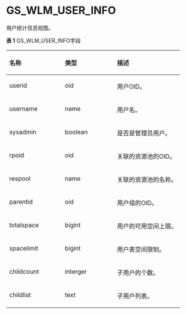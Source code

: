 # GS\_WLM\_USER\_INFO

用户统计信息视图。

**表 1**  GS\_WLM\_USER\_INFO字段

<a name="zh-cn_topic_0283137453_zh-cn_topic_0237122399_table209941143164711"></a>
<table><thead align="left"><tr id="zh-cn_topic_0283137453_zh-cn_topic_0237122399_row111151544114711"><th class="cellrowborder" valign="top" width="32%" id="mcps1.2.4.1.1"><p id="zh-cn_topic_0283137453_zh-cn_topic_0237122399_p111153445476"><a name="zh-cn_topic_0283137453_zh-cn_topic_0237122399_p111153445476"></a><a name="zh-cn_topic_0283137453_zh-cn_topic_0237122399_p111153445476"></a>名称</p>
</th>
<th class="cellrowborder" valign="top" width="30%" id="mcps1.2.4.1.2"><p id="zh-cn_topic_0283137453_zh-cn_topic_0237122399_p1511554494716"><a name="zh-cn_topic_0283137453_zh-cn_topic_0237122399_p1511554494716"></a><a name="zh-cn_topic_0283137453_zh-cn_topic_0237122399_p1511554494716"></a>类型</p>
</th>
<th class="cellrowborder" valign="top" width="38%" id="mcps1.2.4.1.3"><p id="zh-cn_topic_0283137453_zh-cn_topic_0237122399_p5115134434715"><a name="zh-cn_topic_0283137453_zh-cn_topic_0237122399_p5115134434715"></a><a name="zh-cn_topic_0283137453_zh-cn_topic_0237122399_p5115134434715"></a>描述</p>
</th>
</tr>
</thead>
<tbody><tr id="zh-cn_topic_0283137453_zh-cn_topic_0237122399_row1211524484715"><td class="cellrowborder" valign="top" width="32%" headers="mcps1.2.4.1.1 "><p id="zh-cn_topic_0283137453_zh-cn_topic_0237122399_p2011517445475"><a name="zh-cn_topic_0283137453_zh-cn_topic_0237122399_p2011517445475"></a><a name="zh-cn_topic_0283137453_zh-cn_topic_0237122399_p2011517445475"></a>userid</p>
</td>
<td class="cellrowborder" valign="top" width="30%" headers="mcps1.2.4.1.2 "><p id="zh-cn_topic_0283137453_zh-cn_topic_0237122399_p71155447476"><a name="zh-cn_topic_0283137453_zh-cn_topic_0237122399_p71155447476"></a><a name="zh-cn_topic_0283137453_zh-cn_topic_0237122399_p71155447476"></a>oid</p>
</td>
<td class="cellrowborder" valign="top" width="38%" headers="mcps1.2.4.1.3 "><p id="zh-cn_topic_0283137453_zh-cn_topic_0237122399_p10856165215471"><a name="zh-cn_topic_0283137453_zh-cn_topic_0237122399_p10856165215471"></a><a name="zh-cn_topic_0283137453_zh-cn_topic_0237122399_p10856165215471"></a>用户OID。</p>
</td>
</tr>
<tr id="zh-cn_topic_0283137453_zh-cn_topic_0237122399_row511514419475"><td class="cellrowborder" valign="top" width="32%" headers="mcps1.2.4.1.1 "><p id="zh-cn_topic_0283137453_zh-cn_topic_0237122399_p1511544444719"><a name="zh-cn_topic_0283137453_zh-cn_topic_0237122399_p1511544444719"></a><a name="zh-cn_topic_0283137453_zh-cn_topic_0237122399_p1511544444719"></a>username</p>
</td>
<td class="cellrowborder" valign="top" width="30%" headers="mcps1.2.4.1.2 "><p id="zh-cn_topic_0283137453_zh-cn_topic_0237122399_p311574418476"><a name="zh-cn_topic_0283137453_zh-cn_topic_0237122399_p311574418476"></a><a name="zh-cn_topic_0283137453_zh-cn_topic_0237122399_p311574418476"></a>name</p>
</td>
<td class="cellrowborder" valign="top" width="38%" headers="mcps1.2.4.1.3 "><p id="zh-cn_topic_0283137453_zh-cn_topic_0237122399_p1851145234716"><a name="zh-cn_topic_0283137453_zh-cn_topic_0237122399_p1851145234716"></a><a name="zh-cn_topic_0283137453_zh-cn_topic_0237122399_p1851145234716"></a>用户名。</p>
</td>
</tr>
<tr id="zh-cn_topic_0283137453_zh-cn_topic_0237122399_row1111594494711"><td class="cellrowborder" valign="top" width="32%" headers="mcps1.2.4.1.1 "><p id="zh-cn_topic_0283137453_zh-cn_topic_0237122399_p1711534410471"><a name="zh-cn_topic_0283137453_zh-cn_topic_0237122399_p1711534410471"></a><a name="zh-cn_topic_0283137453_zh-cn_topic_0237122399_p1711534410471"></a>sysadmin</p>
</td>
<td class="cellrowborder" valign="top" width="30%" headers="mcps1.2.4.1.2 "><p id="zh-cn_topic_0283137453_zh-cn_topic_0237122399_p11115114424710"><a name="zh-cn_topic_0283137453_zh-cn_topic_0237122399_p11115114424710"></a><a name="zh-cn_topic_0283137453_zh-cn_topic_0237122399_p11115114424710"></a>boolean</p>
</td>
<td class="cellrowborder" valign="top" width="38%" headers="mcps1.2.4.1.3 "><p id="zh-cn_topic_0283137453_zh-cn_topic_0237122399_p5844165254714"><a name="zh-cn_topic_0283137453_zh-cn_topic_0237122399_p5844165254714"></a><a name="zh-cn_topic_0283137453_zh-cn_topic_0237122399_p5844165254714"></a>是否是管理员用户。</p>
</td>
</tr>
<tr id="zh-cn_topic_0283137453_zh-cn_topic_0237122399_row011513449472"><td class="cellrowborder" valign="top" width="32%" headers="mcps1.2.4.1.1 "><p id="zh-cn_topic_0283137453_zh-cn_topic_0237122399_p6115154494720"><a name="zh-cn_topic_0283137453_zh-cn_topic_0237122399_p6115154494720"></a><a name="zh-cn_topic_0283137453_zh-cn_topic_0237122399_p6115154494720"></a>rpoid</p>
</td>
<td class="cellrowborder" valign="top" width="30%" headers="mcps1.2.4.1.2 "><p id="zh-cn_topic_0283137453_zh-cn_topic_0237122399_p14115194419479"><a name="zh-cn_topic_0283137453_zh-cn_topic_0237122399_p14115194419479"></a><a name="zh-cn_topic_0283137453_zh-cn_topic_0237122399_p14115194419479"></a>oid</p>
</td>
<td class="cellrowborder" valign="top" width="38%" headers="mcps1.2.4.1.3 "><p id="zh-cn_topic_0283137453_zh-cn_topic_0237122399_p9839115264713"><a name="zh-cn_topic_0283137453_zh-cn_topic_0237122399_p9839115264713"></a><a name="zh-cn_topic_0283137453_zh-cn_topic_0237122399_p9839115264713"></a>关联的资源池的OID。</p>
</td>
</tr>
<tr id="zh-cn_topic_0283137453_zh-cn_topic_0237122399_row21157446479"><td class="cellrowborder" valign="top" width="32%" headers="mcps1.2.4.1.1 "><p id="zh-cn_topic_0283137453_zh-cn_topic_0237122399_p1011524411476"><a name="zh-cn_topic_0283137453_zh-cn_topic_0237122399_p1011524411476"></a><a name="zh-cn_topic_0283137453_zh-cn_topic_0237122399_p1011524411476"></a>respool</p>
</td>
<td class="cellrowborder" valign="top" width="30%" headers="mcps1.2.4.1.2 "><p id="zh-cn_topic_0283137453_zh-cn_topic_0237122399_p121151544164711"><a name="zh-cn_topic_0283137453_zh-cn_topic_0237122399_p121151544164711"></a><a name="zh-cn_topic_0283137453_zh-cn_topic_0237122399_p121151544164711"></a>name</p>
</td>
<td class="cellrowborder" valign="top" width="38%" headers="mcps1.2.4.1.3 "><p id="zh-cn_topic_0283137453_zh-cn_topic_0237122399_p68351052114717"><a name="zh-cn_topic_0283137453_zh-cn_topic_0237122399_p68351052114717"></a><a name="zh-cn_topic_0283137453_zh-cn_topic_0237122399_p68351052114717"></a>关联的资源池的名称。</p>
</td>
</tr>
<tr id="zh-cn_topic_0283137453_zh-cn_topic_0237122399_row3115134410478"><td class="cellrowborder" valign="top" width="32%" headers="mcps1.2.4.1.1 "><p id="zh-cn_topic_0283137453_zh-cn_topic_0237122399_p4115944154720"><a name="zh-cn_topic_0283137453_zh-cn_topic_0237122399_p4115944154720"></a><a name="zh-cn_topic_0283137453_zh-cn_topic_0237122399_p4115944154720"></a>parentid</p>
</td>
<td class="cellrowborder" valign="top" width="30%" headers="mcps1.2.4.1.2 "><p id="zh-cn_topic_0283137453_zh-cn_topic_0237122399_p511514412471"><a name="zh-cn_topic_0283137453_zh-cn_topic_0237122399_p511514412471"></a><a name="zh-cn_topic_0283137453_zh-cn_topic_0237122399_p511514412471"></a>oid</p>
</td>
<td class="cellrowborder" valign="top" width="38%" headers="mcps1.2.4.1.3 "><p id="zh-cn_topic_0283137453_zh-cn_topic_0237122399_p983125216475"><a name="zh-cn_topic_0283137453_zh-cn_topic_0237122399_p983125216475"></a><a name="zh-cn_topic_0283137453_zh-cn_topic_0237122399_p983125216475"></a>用户组的OID。</p>
</td>
</tr>
<tr id="zh-cn_topic_0283137453_zh-cn_topic_0237122399_row7115174494719"><td class="cellrowborder" valign="top" width="32%" headers="mcps1.2.4.1.1 "><p id="zh-cn_topic_0283137453_zh-cn_topic_0237122399_p121151844124712"><a name="zh-cn_topic_0283137453_zh-cn_topic_0237122399_p121151844124712"></a><a name="zh-cn_topic_0283137453_zh-cn_topic_0237122399_p121151844124712"></a>totalspace</p>
</td>
<td class="cellrowborder" valign="top" width="30%" headers="mcps1.2.4.1.2 "><p id="zh-cn_topic_0283137453_zh-cn_topic_0237122399_p0117174417471"><a name="zh-cn_topic_0283137453_zh-cn_topic_0237122399_p0117174417471"></a><a name="zh-cn_topic_0283137453_zh-cn_topic_0237122399_p0117174417471"></a>bigint</p>
</td>
<td class="cellrowborder" valign="top" width="38%" headers="mcps1.2.4.1.3 "><p id="zh-cn_topic_0283137453_zh-cn_topic_0237122399_p582535294717"><a name="zh-cn_topic_0283137453_zh-cn_topic_0237122399_p582535294717"></a><a name="zh-cn_topic_0283137453_zh-cn_topic_0237122399_p582535294717"></a>用户的可用空间上限。</p>
</td>
</tr>
<tr id="zh-cn_topic_0283137453_zh-cn_topic_0237122399_row535383020518"><td class="cellrowborder" valign="top" width="32%" headers="mcps1.2.4.1.1 "><p id="zh-cn_topic_0283137453_zh-cn_topic_0237122399_p103541230255"><a name="zh-cn_topic_0283137453_zh-cn_topic_0237122399_p103541230255"></a><a name="zh-cn_topic_0283137453_zh-cn_topic_0237122399_p103541230255"></a>spacelimit</p>
</td>
<td class="cellrowborder" valign="top" width="30%" headers="mcps1.2.4.1.2 "><p id="zh-cn_topic_0283137453_zh-cn_topic_0237122399_p03551307511"><a name="zh-cn_topic_0283137453_zh-cn_topic_0237122399_p03551307511"></a><a name="zh-cn_topic_0283137453_zh-cn_topic_0237122399_p03551307511"></a>bigint</p>
</td>
<td class="cellrowborder" valign="top" width="38%" headers="mcps1.2.4.1.3 "><p id="zh-cn_topic_0283137453_zh-cn_topic_0237122399_p58211652174714"><a name="zh-cn_topic_0283137453_zh-cn_topic_0237122399_p58211652174714"></a><a name="zh-cn_topic_0283137453_zh-cn_topic_0237122399_p58211652174714"></a>用户表空间限制。</p>
</td>
</tr>
<tr id="zh-cn_topic_0283137453_zh-cn_topic_0237122399_row41171644194713"><td class="cellrowborder" valign="top" width="32%" headers="mcps1.2.4.1.1 "><p id="zh-cn_topic_0283137453_zh-cn_topic_0237122399_p18117134474714"><a name="zh-cn_topic_0283137453_zh-cn_topic_0237122399_p18117134474714"></a><a name="zh-cn_topic_0283137453_zh-cn_topic_0237122399_p18117134474714"></a>childcount</p>
</td>
<td class="cellrowborder" valign="top" width="30%" headers="mcps1.2.4.1.2 "><p id="zh-cn_topic_0283137453_zh-cn_topic_0237122399_p811718441478"><a name="zh-cn_topic_0283137453_zh-cn_topic_0237122399_p811718441478"></a><a name="zh-cn_topic_0283137453_zh-cn_topic_0237122399_p811718441478"></a>interger</p>
</td>
<td class="cellrowborder" valign="top" width="38%" headers="mcps1.2.4.1.3 "><p id="zh-cn_topic_0283137453_zh-cn_topic_0237122399_p108168522478"><a name="zh-cn_topic_0283137453_zh-cn_topic_0237122399_p108168522478"></a><a name="zh-cn_topic_0283137453_zh-cn_topic_0237122399_p108168522478"></a>子用户的个数。</p>
</td>
</tr>
<tr id="zh-cn_topic_0283137453_zh-cn_topic_0237122399_row1211724474714"><td class="cellrowborder" valign="top" width="32%" headers="mcps1.2.4.1.1 "><p id="zh-cn_topic_0283137453_zh-cn_topic_0237122399_p1811754434718"><a name="zh-cn_topic_0283137453_zh-cn_topic_0237122399_p1811754434718"></a><a name="zh-cn_topic_0283137453_zh-cn_topic_0237122399_p1811754434718"></a>childlist</p>
</td>
<td class="cellrowborder" valign="top" width="30%" headers="mcps1.2.4.1.2 "><p id="zh-cn_topic_0283137453_zh-cn_topic_0237122399_p1511710441476"><a name="zh-cn_topic_0283137453_zh-cn_topic_0237122399_p1511710441476"></a><a name="zh-cn_topic_0283137453_zh-cn_topic_0237122399_p1511710441476"></a>text</p>
</td>
<td class="cellrowborder" valign="top" width="38%" headers="mcps1.2.4.1.3 "><p id="zh-cn_topic_0283137453_zh-cn_topic_0237122399_p18812125204710"><a name="zh-cn_topic_0283137453_zh-cn_topic_0237122399_p18812125204710"></a><a name="zh-cn_topic_0283137453_zh-cn_topic_0237122399_p18812125204710"></a>子用户列表。</p>
</td>
</tr>
</tbody>
</table>

